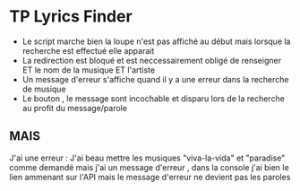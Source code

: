 # TP Lyrics Finder
- Le script marche bien la loupe n'est pas affiché au début mais lorsque la recherche est effectué elle apparait
- La redirection est bloqué et est neccessairement obligé de renseigner ET le nom de la musique ET l'artiste
- Un message d'erreur s'affiche quand il y a une erreur dans la recherche de musique
- Le bouton , le message sont incochable et disparu lors de la recherche au profit du message/parole

 ## MAIS
J'ai une erreur :
J'ai beau mettre les musiques "viva-la-vida" et "paradise" comme demandé mais j'ai un message d'erreur , dans la console j'ai bien le lien ammenant sur l'API mais le message d'erreur ne devient pas les paroles
  
